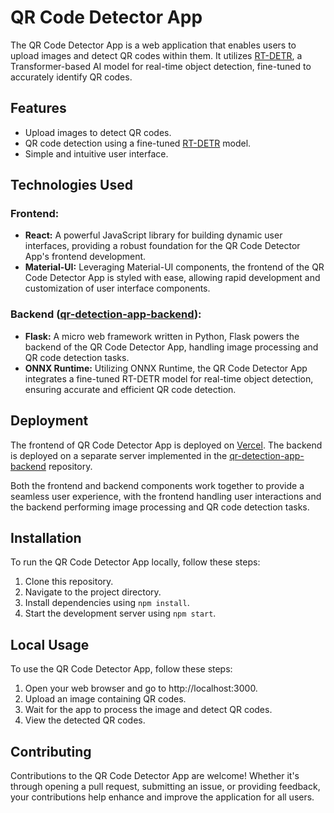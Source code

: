 # QR Code Detector App

The QR Code Detector App is a web application that enables users to upload images and detect QR codes within them. It utilizes [RT-DETR](https://github.com/lyuwenyu/RT-DETR), a Transformer-based AI model for real-time object detection, fine-tuned to accurately identify QR codes.

## Features

- Upload images to detect QR codes.
- QR code detection using a fine-tuned [RT-DETR](https://github.com/lyuwenyu/RT-DETR) model.
- Simple and intuitive user interface.

## Technologies Used

### Frontend:

- **React:** A powerful JavaScript library for building dynamic user interfaces, providing a robust foundation for the QR Code Detector App's frontend development.
- **Material-UI:** Leveraging Material-UI components, the frontend of the QR Code Detector App is styled with ease, allowing rapid development and customization of user interface components.

### Backend ([qr-detection-app-backend](https://github.com/correa-rafael/qr-detection-app-backend)):

- **Flask:** A micro web framework written in Python, Flask powers the backend of the QR Code Detector App, handling image processing and QR code detection tasks.
- **ONNX Runtime:** Utilizing ONNX Runtime, the QR Code Detector App integrates a fine-tuned RT-DETR model for real-time object detection, ensuring accurate and efficient QR code detection.

## Deployment

The frontend of QR Code Detector App is deployed on [Vercel](https://qr-detection-app.vercel.app/). The backend is deployed on a separate server implemented in the [qr-detection-app-backend](https://github.com/correa-rafael/qr-detection-app-backend) repository.

Both the frontend and backend components work together to provide a seamless user experience, with the frontend handling user interactions and the backend performing image processing and QR code detection tasks.

## Installation

To run the QR Code Detector App locally, follow these steps:

1. Clone this repository.
2. Navigate to the project directory.
3. Install dependencies using `npm install`.
4. Start the development server using `npm start`.

## Local Usage

To use the QR Code Detector App, follow these steps:

1. Open your web browser and go to http://localhost:3000.
2. Upload an image containing QR codes.
3. Wait for the app to process the image and detect QR codes.
4. View the detected QR codes.

## Contributing

Contributions to the QR Code Detector App are welcome! Whether it's through opening a pull request, submitting an issue, or providing feedback, your contributions help enhance and improve the application for all users.
